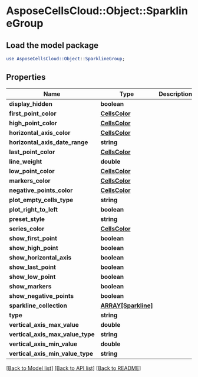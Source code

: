 # AsposeCellsCloud::Object::SparklineGroup

## Load the model package
```perl
use AsposeCellsCloud::Object::SparklineGroup;
```

## Properties
Name | Type | Description | Notes
------------ | ------------- | ------------- | -------------
**display_hidden** | **boolean** |  | [optional] 
**first_point_color** | [**CellsColor**](CellsColor.md) |  | [optional] 
**high_point_color** | [**CellsColor**](CellsColor.md) |  | [optional] 
**horizontal_axis_color** | [**CellsColor**](CellsColor.md) |  | [optional] 
**horizontal_axis_date_range** | **string** |  | [optional] 
**last_point_color** | [**CellsColor**](CellsColor.md) |  | [optional] 
**line_weight** | **double** |  | [optional] 
**low_point_color** | [**CellsColor**](CellsColor.md) |  | [optional] 
**markers_color** | [**CellsColor**](CellsColor.md) |  | [optional] 
**negative_points_color** | [**CellsColor**](CellsColor.md) |  | [optional] 
**plot_empty_cells_type** | **string** |  | [optional] 
**plot_right_to_left** | **boolean** |  | [optional] 
**preset_style** | **string** |  | [optional] 
**series_color** | [**CellsColor**](CellsColor.md) |  | [optional] 
**show_first_point** | **boolean** |  | [optional] 
**show_high_point** | **boolean** |  | [optional] 
**show_horizontal_axis** | **boolean** |  | [optional] 
**show_last_point** | **boolean** |  | [optional] 
**show_low_point** | **boolean** |  | [optional] 
**show_markers** | **boolean** |  | [optional] 
**show_negative_points** | **boolean** |  | [optional] 
**sparkline_collection** | [**ARRAY[Sparkline]**](Sparkline.md) |  | [optional] 
**type** | **string** |  | [optional] 
**vertical_axis_max_value** | **double** |  | [optional] 
**vertical_axis_max_value_type** | **string** |  | [optional] 
**vertical_axis_min_value** | **double** |  | [optional] 
**vertical_axis_min_value_type** | **string** |  | [optional] 

[[Back to Model list]](../README.md#documentation-for-models) [[Back to API list]](../README.md#documentation-for-api-endpoints) [[Back to README]](../README.md)


